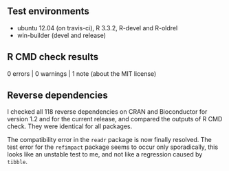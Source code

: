 ## Test environments
* ubuntu 12.04 (on travis-ci), R 3.3.2, R-devel and R-oldrel
* win-builder (devel and release)

## R CMD check results

0 errors | 0 warnings | 1 note (about the MIT license)

## Reverse dependencies

I checked all 118 reverse dependencies on CRAN and Bioconductor for version 1.2
and for the current release, and compared the outputs of R CMD check. They were
identical for all packages.

The compatibility error in the `readr` package is now finally resolved.
The test error for the `refimpact` package seems to occur only sporadically,
this looks like an unstable test to me, and not like a regression caused by `tibble`.
